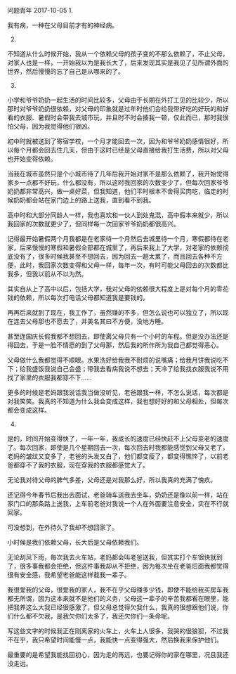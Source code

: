 问题青年
2017-10-05
1.

我有病，一种在父母目前才有的神经病。


2.

不知道从什么时候开始，我从一个依赖父母的孩子变的不那么依赖了，不止父母，对家人也是一样，一开始我以为是我长大了，后来发现其实是我见了见所谓外面的世界，然后慢慢的忘了自己是从哪来的了。


3.

小学和爷爷奶奶一起生活的时间比较多，父母由于长期在外打工见的比较少，所以那时对爷爷奶奶很依赖，对父母的印象就是过年时他们会给我带好吃的好玩的和好看的衣服、暑假时会带我去城市玩，并且时不时会揍我一顿，仅此而已，那时我很怕父母，因为我觉得他们很凶。


初中时就被送到了寄宿学校，一个月才能回去一次，因为和爷爷奶奶感情很好，所以每个月都会回去住几天，但由于这时已经是父母直接给我打生活费，所以对父母也开始变得依赖。


当我在城市虽然只是个小城市待了几年后我开始对家不是那么依赖了，我开始觉得家乡一点都不好玩，什么都没有，所以这时我回家的次数变少了，但每次回家爷爷奶奶都非常高兴，做一桌好菜，但我知道，他们平时根本不舍得买肉吃，临走的时候奶奶都会站在家门边上的路上送我，直到看不到我。


高中时和大部分同龄人一样，我也喜欢和一伙人到处鬼混，高中假本来就少，所以我回家的次数就更少了，但同样每一次回家爷爷奶奶都很高兴。


记得最开始暑假两个月我都是在老家待一个月然后去城里待一个月，寒假都待在老家，后来慢慢的寒假和暑假全部都在城里了，再后来我上了大学，对老家的依赖彻底没有了，很多时候我甚至不想回去，因为回去一趟太累了，而且回去各种不方便，此时，我回家次数变得和父母一样，每年一次，有时可能父母回去的次数都比我多，但我以前从不以为然。


其实自从上了高中以后，包括大学，我对父母的依赖很大程度上是对每个月的零花钱的依赖，所以每次打电话父母都知道我是要钱的。


再再后来就到了现在，我工作了，虽然赚的不多，但怎么说也可以独立了，所以现在连去父母那也不愿去了，并美名其曰不方便，没地方睡。


甚至连国庆长假我都不想回去，即使离父母只有一个小时的车程。但是没办法还是得回去，于是一脸不情愿的到了父母那，然后我的所作所为我自己都觉得恶心。


父母做什么我都觉得不顺眼。水果洗好给我我不耐烦的说嘴痛；给我月饼我说吃不下；给我盛饭我说自己会盛；带我去看病我说不想去；天冷了给我找衣服我说不用找了家里的衣服我都穿不下……


更多的时候是老妈跟我说话我当做没听见，老爸跟我一样，不怎么说话，每次都是对我笑笑。我真的不知道为什么我会变成这样，我也想好好的和父母相处，但每次都会变成这样。


4.

是的，时间开始变得快了，一年一年，我成长的速度已经快赶不上父母变老的速度了。每次回家，即使是几个星期回去一次，每次回去时我都能感觉到父母又老了，老妈的皱纹又变多了，老爸的头发又白了，他们都变瘦了，都变得憔悴了，以前老爸都穿不了我的衣服，现在穿我的衣服都感觉大了。


无论我对待父母的脾气多差，父母还是对我那么好，所以我真的充满了愧疚。


还记得今年春节后我出去面试，老爸骑车送我去坐车，奶奶还是像以前一样，站在家门口的那条路上送我，上车前老爸对我说一个人在外面要注意安全，实在不行就回家。


可没想到，在外待久了我却不想回家了。


小时候是我们依赖父母，长大后是父母依赖我们。


无论刮风下雨，每次我去火车站，老妈都会叫老爸送我，但其实打个车很快就到了，很多事我都会拒绝，但这件事我却从不拒绝，因为每次坐在老爸后面我都觉得很有安全感，我希望老爸能这样载我一辈子。


我很爱我的父母，很爱我的家人，我不在乎父母赚多少钱，即使不能给我买房车我都无所谓，因为这本来就不是他们的义务，父母这一辈子的辛苦我都看在眼里，能把我养这么大我已经很感激了，但父母总觉得欠我什么，我真的很想跟他们说，你们什么都不欠我，是我欠你们太多了，我还欠你们一条命呢。


写这些文字的时候我正在刚离家的火车上，火车上人很多，我哭的很狼狈，不过我不在乎，我只希望时间能慢一点，我能快一点变得强大，然后换我来保护他们。


最重要的是希望我能找回初心，因为走的再远，也要记得你的家在哪里，况且我还没走远。